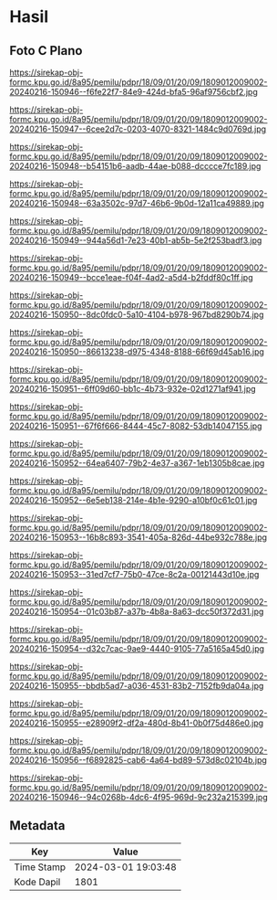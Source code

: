 # Hasil

## Foto C Plano

https://sirekap-obj-formc.kpu.go.id/8a95/pemilu/pdpr/18/09/01/20/09/1809012009002-20240216-150946--f6fe22f7-84e9-424d-bfa5-96af9756cbf2.jpg

https://sirekap-obj-formc.kpu.go.id/8a95/pemilu/pdpr/18/09/01/20/09/1809012009002-20240216-150947--6cee2d7c-0203-4070-8321-1484c9d0769d.jpg

https://sirekap-obj-formc.kpu.go.id/8a95/pemilu/pdpr/18/09/01/20/09/1809012009002-20240216-150948--b54151b6-aadb-44ae-b088-dcccce7fc189.jpg

https://sirekap-obj-formc.kpu.go.id/8a95/pemilu/pdpr/18/09/01/20/09/1809012009002-20240216-150948--63a3502c-97d7-46b6-9b0d-12a11ca49889.jpg

https://sirekap-obj-formc.kpu.go.id/8a95/pemilu/pdpr/18/09/01/20/09/1809012009002-20240216-150949--944a56d1-7e23-40b1-ab5b-5e2f253badf3.jpg

https://sirekap-obj-formc.kpu.go.id/8a95/pemilu/pdpr/18/09/01/20/09/1809012009002-20240216-150949--bcce1eae-f04f-4ad2-a5d4-b2fddf80c1ff.jpg

https://sirekap-obj-formc.kpu.go.id/8a95/pemilu/pdpr/18/09/01/20/09/1809012009002-20240216-150950--8dc0fdc0-5a10-4104-b978-967bd8290b74.jpg

https://sirekap-obj-formc.kpu.go.id/8a95/pemilu/pdpr/18/09/01/20/09/1809012009002-20240216-150950--86613238-d975-4348-8188-66f69d45ab16.jpg

https://sirekap-obj-formc.kpu.go.id/8a95/pemilu/pdpr/18/09/01/20/09/1809012009002-20240216-150951--6ff09d60-bb1c-4b73-932e-02d1271af941.jpg

https://sirekap-obj-formc.kpu.go.id/8a95/pemilu/pdpr/18/09/01/20/09/1809012009002-20240216-150951--67f6f666-8444-45c7-8082-53db14047155.jpg

https://sirekap-obj-formc.kpu.go.id/8a95/pemilu/pdpr/18/09/01/20/09/1809012009002-20240216-150952--64ea6407-79b2-4e37-a367-1eb1305b8cae.jpg

https://sirekap-obj-formc.kpu.go.id/8a95/pemilu/pdpr/18/09/01/20/09/1809012009002-20240216-150952--6e5eb138-214e-4b1e-9290-a10bf0c61c01.jpg

https://sirekap-obj-formc.kpu.go.id/8a95/pemilu/pdpr/18/09/01/20/09/1809012009002-20240216-150953--16b8c893-3541-405a-826d-44be932c788e.jpg

https://sirekap-obj-formc.kpu.go.id/8a95/pemilu/pdpr/18/09/01/20/09/1809012009002-20240216-150953--31ed7cf7-75b0-47ce-8c2a-00121443d10e.jpg

https://sirekap-obj-formc.kpu.go.id/8a95/pemilu/pdpr/18/09/01/20/09/1809012009002-20240216-150954--01c03b87-a37b-4b8a-8a63-dcc50f372d31.jpg

https://sirekap-obj-formc.kpu.go.id/8a95/pemilu/pdpr/18/09/01/20/09/1809012009002-20240216-150954--d32c7cac-9ae9-4440-9105-77a5165a45d0.jpg

https://sirekap-obj-formc.kpu.go.id/8a95/pemilu/pdpr/18/09/01/20/09/1809012009002-20240216-150955--bbdb5ad7-a036-4531-83b2-7152fb9da04a.jpg

https://sirekap-obj-formc.kpu.go.id/8a95/pemilu/pdpr/18/09/01/20/09/1809012009002-20240216-150955--e28909f2-df2a-480d-8b41-0b0f75d486e0.jpg

https://sirekap-obj-formc.kpu.go.id/8a95/pemilu/pdpr/18/09/01/20/09/1809012009002-20240216-150956--f6892825-cab6-4a64-bd89-573d8c02104b.jpg

https://sirekap-obj-formc.kpu.go.id/8a95/pemilu/pdpr/18/09/01/20/09/1809012009002-20240216-150946--94c0268b-4dc6-4f95-969d-9c232a215399.jpg


## Metadata

| Key        | Value               |
| ---------- | ------------------- |
| Time Stamp | 2024-03-01 19:03:48 |
| Kode Dapil | 1801                |



